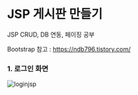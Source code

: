 # JSP 게시판 만들기

JSP CRUD, DB 연동, 페이징 공부

Bootstrap 참고 : https://ndb796.tistory.com/

### 1. 로그인 화면
![loginjsp](https://user-images.githubusercontent.com/59307414/86488761-0c2cd000-bd9d-11ea-93db-f3ea7381a826.PNG)
